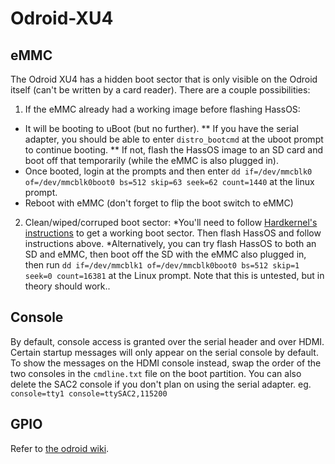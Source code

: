 # Odroid-XU4

## eMMC

The Odroid XU4 has a hidden boot sector that is only visible on the Odroid itself (can't be written by a card reader). There are a couple possibilities:
1) If the eMMC already had a working image before flashing HassOS:
* It will be booting to uBoot (but no further). 
** If you have the serial adapter, you should be able to enter `distro_bootcmd` at the uboot prompt to continue booting.
** If not, flash the HassOS image to an SD card and boot off that temporarily (while the eMMC is also plugged in).
* Once booted, login at the prompts and then enter `dd if=/dev/mmcblk0 of=/dev/mmcblk0boot0 bs=512 skip=63 seek=62 count=1440` at the linux prompt.
* Reboot with eMMC (don't forget to flip the boot switch to eMMC)
2) Clean/wiped/corruped boot sector:
*You'll need to follow [Hardkernel's instructions](https://forum.odroid.com/viewtopic.php?f=53&t=6173) to get a working boot sector. Then flash HassOS and follow instructions above.
*Alternatively, you can try flash HassOS to both an SD and eMMC, then boot off the SD with the eMMC also plugged in, then run `dd if=/dev/mmcblk1 of=/dev/mmcblk0boot0 bs=512 skip=1 seek=0 count=16381` at the Linux prompt. Note that this is untested, but in theory should work..

## Console

By default, console access is granted over the serial header and over HDMI. Certain startup messages will only appear on the serial console by default. To show the messages on the HDMI console instead, swap the order of the two consoles in the `cmdline.txt` file on the boot partition. You can also delete the SAC2 console if you don't plan on using the serial adapter.
eg. `console=tty1 console=ttySAC2,115200`

## GPIO

Refer to [the odroid wiki](https://wiki.odroid.com/odroid-xu4/hardware/expansion_connectors).

